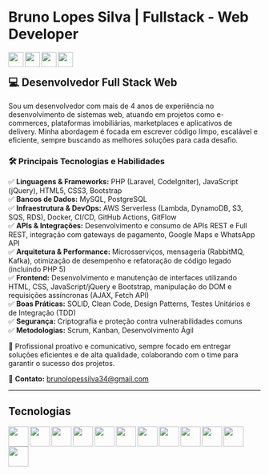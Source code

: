 # Bruno Lopes Silva | Fullstack - Web Developer

<div class="icons">
  <a href="https://www.linkedin.com/in/bruno-silva-6401aa24b/">
    <img align="left" height="30" src="https://cdn.jsdelivr.net/gh/devicons/devicon/icons/linkedin/linkedin-original.svg" />
  </a>
  <a href="mailto:brunolopessilva34@gmail.com">
    <img align="left" height="30" src="https://cdn-icons-png.flaticon.com/512/281/281769.png" />
  </a>
  <a href="https://www.instagram.com/brunosilva_brn/">
    <img align="left" height="30" src="https://cdn-icons-png.flaticon.com/512/2111/2111463.png" />
  </a>
  <a href="https://github.com/brunosilvabrn">
    <img align="left" height="30" src="https://cdn.jsdelivr.net/gh/devicons/devicon/icons/github/github-original.svg" />
  </a>
</div>

<br>

## 💻 Desenvolvedor Full Stack Web  

Sou um desenvolvedor com mais de 4 anos de experiência no desenvolvimento de sistemas web, atuando em projetos como e-commerces, plataformas imobiliárias, marketplaces e aplicativos de delivery. Minha abordagem é focada em escrever código limpo, escalável e eficiente, sempre buscando as melhores soluções para cada desafio.  

### 🛠 Principais Tecnologias e Habilidades  

✅ **Linguagens & Frameworks:** PHP (Laravel, CodeIgniter), JavaScript (jQuery), HTML5, CSS3, Bootstrap  
✅ **Bancos de Dados:** MySQL, PostgreSQL  
✅ **Infraestrutura & DevOps:** AWS Serverless (Lambda, DynamoDB, S3, SQS, RDS), Docker, CI/CD, GitHub Actions, GitFlow  
✅ **APIs & Integrações:** Desenvolvimento e consumo de APIs REST e Full REST, integração com gateways de pagamento, Google Maps e WhatsApp API  
✅ **Arquitetura & Performance:** Microsserviços, mensageria (RabbitMQ, Kafka), otimização de desempenho e refatoração de código legado (incluindo PHP 5)  
✅ **Frontend:** Desenvolvimento e manutenção de interfaces utilizando HTML, CSS, JavaScript/jQuery e Bootstrap, manipulação do DOM e requisições assíncronas (AJAX, Fetch API)  
✅ **Boas Práticas:** SOLID, Clean Code, Design Patterns, Testes Unitários e de Integração (TDD)  
✅ **Segurança:** Criptografia e proteção contra vulnerabilidades comuns  
✅ **Metodologias:** Scrum, Kanban, Desenvolvimento Ágil  

🚀 Profissional proativo e comunicativo, sempre focado em entregar soluções eficientes e de alta qualidade, colaborando com o time para garantir o sucesso dos projetos.  

📩 **Contato:** brunolopessilva34@gmail.com  

<hr>

## Tecnologias

<div class="icons">
  <img align="left" height="40" src="https://cdn.jsdelivr.net/gh/devicons/devicon/icons/html5/html5-original.svg" />
  <img align="left" height="40" src="https://cdn.jsdelivr.net/gh/devicons/devicon/icons/css3/css3-original.svg" />
  <img align="left" height="40" src="https://cdn.jsdelivr.net/gh/devicons/devicon/icons/javascript/javascript-original.svg" />
  <img align="left" height="40" src="https://cdn.jsdelivr.net/gh/devicons/devicon/icons/php/php-original.svg" />
  <img align="left" height="40" src="https://cdn.jsdelivr.net/gh/devicons/devicon/icons/mysql/mysql-original-wordmark.svg" />
<!--   <img align="left" height="35" src="https://cdn.jsdelivr.net/gh/devicons/devicon/icons/java/java-original.svg" /> -->
  <img align="left" height="40" src="https://cdn.jsdelivr.net/gh/devicons/devicon/icons/bootstrap/bootstrap-original.svg" />
  <img align="left" height="40" src="https://cdn.jsdelivr.net/gh/devicons/devicon/icons/git/git-original.svg" />
  <img align="left" height="40" src="https://cdn.jsdelivr.net/gh/devicons/devicon/icons/github/github-original-wordmark.svg" />
  <img align="left" height="40" src="https://cdn.jsdelivr.net/gh/devicons/devicon/icons/codeigniter/codeigniter-plain.svg" />
  <img align="left" height="40" src="https://cdn.jsdelivr.net/gh/devicons/devicon/icons/bitbucket/bitbucket-original-wordmark.svg" />
  <img align="left" height="40" src="https://cdn.jsdelivr.net/gh/devicons/devicon/icons/jquery/jquery-original-wordmark.svg" />
  <img align="left" height="40" src="https://cdn.jsdelivr.net/gh/devicons/devicon/icons/vscode/vscode-original.svg" />
  
<!--   <img align="left" height="35" src="https://cdn.worldvectorlogo.com/logos/sublime-text.svg" /> -->
</div>

<!-- ### Hi there 👋 -->

<!--
**brunosilvabrn/brunosilvabrn** is a ✨ _special_ ✨ repository because its `README.md` (this file) appears on your GitHub profile.

Here are some ideas to get you started:

- 🔭 I’m currently working on ...
- 🌱 I’m currently learning ...
- 👯 I’m looking to collaborate on ...
- 🤔 I’m looking for help with ...
- 💬 Ask me about ...
- 📫 How to reach me: ...
- 😄 Pronouns: ...
- ⚡ Fun fact: ...
-->
